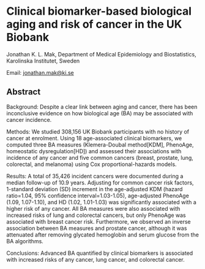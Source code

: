 # Clinical biomarker-based biological aging and risk of cancer in the UK Biobank

Jonathan K. L. Mak, Department of Medical Epidemiology and Biostatistics, Karolinska Institutet, Sweden

Email: jonathan.mak@ki.se 


## Abstract

Background: Despite a clear link between aging and cancer, there has been inconclusive evidence on how biological age (BA) may be associated with cancer incidence.

Methods: We studied 308,156 UK Biobank participants with no history of cancer at enrolment. Using 18 age-associated clinical biomarkers, we computed three BA measures (Klemera-Doubal method[KDM], PhenoAge, homeostatic dysregulation[HD]) and assessed their associations with incidence of any cancer and five common cancers (breast, prostate, lung, colorectal, and melanoma) using Cox proportional-hazards models. 

Results: A total of 35,426 incident cancers were documented during a median follow-up of 10.9 years. Adjusting for common cancer risk factors, 1-standard deviation (SD) increment in the age-adjusted KDM (hazard ratio=1.04, 95% confidence interval=1.03-1.05), age-adjusted PhenoAge (1.09, 1.07-1.10), and HD (1.02, 1.01-1.03) was significantly associated with a higher risk of any cancer. All BA measures were also associated with increased risks of lung and colorectal cancers, but only PhenoAge was associated with breast cancer risk. Furthermore, we observed an inverse association between BA measures and prostate cancer, although it was attenuated after removing glycated hemoglobin and serum glucose from the BA algorithms.

Conclusions: Advanced BA quantified by clinical biomarkers is associated with increased risks of any cancer, lung cancer, and colorectal cancer.
